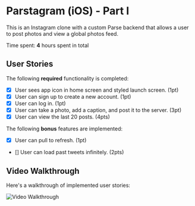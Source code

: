 # Parstagram (iOS) - Part I

This is an Instagram clone with a custom Parse backend that allows a user to post photos and view a global photos feed.

Time spent: **4** hours spent in total

## User Stories

The following **required** functionality is completed:

- [X] User sees app icon in home screen and styled launch screen. (1pt)
- [X] User can sign up to create a new account. (1pt)
- [X] User can log in. (1pt)
- [X] User can take a photo, add a caption, and post it to the server. (3pt)
- [X] User can view the last 20 posts. (4pts)

The following **bonus** features are implemented:

- [X] User can pull to refresh. (1pt)
- [] User can load past tweets infinitely. (2pts)

## Video Walkthrough

Here's a walkthrough of implemented user stories:

<img src='https://github.com/patrick141/Parstagram-iOS/raw/main/parstagram1.gif' title='Video Walkthrough' width='' alt='Video Walkthrough' />
